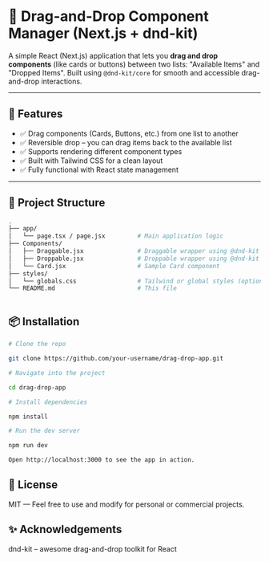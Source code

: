 # 🧩 Drag-and-Drop Component Manager (Next.js + dnd-kit)

A simple React (Next.js) application that lets you **drag and drop components** (like cards or buttons) between two lists: "Available Items" and "Dropped Items". Built using `@dnd-kit/core` for smooth and accessible drag-and-drop interactions.

---

## 🚀 Features

- ✅ Drag components (Cards, Buttons, etc.) from one list to another
- ✅ Reversible drop – you can drag items back to the available list
- ✅ Supports rendering different component types
- ✅ Built with Tailwind CSS for a clean layout
- ✅ Fully functional with React state management

---

## 📁 Project Structure

```bash
.
├── app/
│   └── page.tsx / page.jsx         # Main application logic
├── Components/
│   ├── Draggable.jsx               # Draggable wrapper using @dnd-kit
│   ├── Droppable.jsx               # Droppable wrapper using @dnd-kit
│   └── Card.jsx                    # Sample Card component
├── styles/
│   └── globals.css                 # Tailwind or global styles (optional)
└── README.md                       # This file



```

## 📦 Installation

```bash
# Clone the repo

git clone https://github.com/your-username/drag-drop-app.git

# Navigate into the project

cd drag-drop-app

# Install dependencies

npm install

# Run the dev server

npm run dev

Open http://localhost:3000 to see the app in action.

```

## 📄 License

MIT — Feel free to use and modify for personal or commercial projects.

## ✨ Acknowledgements

dnd-kit – awesome drag-and-drop toolkit for React
